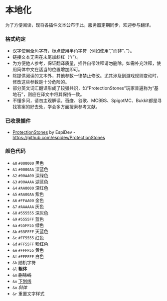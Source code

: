 # 本地化

为了方便阅读，现将各插件文本公布于此，服务器定期同步，欢迎参与翻译。

### 格式约定

* 汉字使用全角字符，标点使用半角字符（例如使用“,”而非“，”）。
* 链接文本无需在末尾加斜杠（“/”）。
* 为方便他人参考，保证翻译质量，插件自带注释请勿删除。如需补充注释，使用简体中文在适当的位置增加即可。
* 除提供阅读的文本外，其他参数一律禁止修改。尤其涉及到游戏规则变动时，修改这些参数是十分危险的。
* 部分英文词汇翻译形成了较强共识，如“ProtectionStones”玩家普遍称为“基地石”，则应在译文中将其保持一致。
* 不懂多问，请勿主观解读。~~百度~~、谷歌、MCBBS、SpigotMC、Bukkit都是寻找答案的好去处，学会多方面搜索参考文献。

### 已收录插件

* [ProtectionStones](https://www.spigotmc.org/resources/61797) by EspiDev - https://github.com/espidev/ProtectionStones

### 颜色代码

- `&0` `#000000` 黑色
- `&1` `#0000AA` 深蓝色
- `&2` `#00AA00` 深绿色
- `&3` `#00AAAA` 湖蓝色
- `&4` `#AA0000` 深红色
- `&5` `#AA00AA` 紫色
- `&6` `#FFAA00` 金色
- `&7` `#AAAAAA` 灰色
- `&8` `#555555` 深灰色
- `&9` `#5555FF` 蓝色
- `&a` `#55FF55` 绿色
- `&b` `#55FFFF` 天蓝色
- `&c` `#FF5555` 红色
- `&d` `#FF55FF` 粉红色
- `&e` `#FFFF55` 黄色
- `&f` `#FFFFFF` 白色
- `&k` 随机字符
- `&l` **粗体**
- `&m` ~~删除线~~
- `&n` <u>下划线</u>
- `&o` *斜体*
- `&r` 重置文字样式
